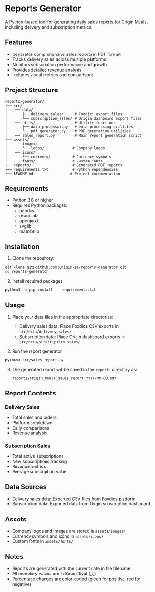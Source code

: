 # Reports Generator

A Python-based tool for generating daily sales reports for Origin Meals, including delivery and subscription metrics.

## Features

- Generates comprehensive sales reports in PDF format
- Tracks delivery sales across multiple platforms
- Monitors subscription performance and growth
- Provides detailed revenue analysis
- Includes visual metrics and comparisons

## Project Structure

```
reports-generator/
├── src/
│   ├── data/
│   │   ├── delivery_sales/     # Foodics export files
│   │   └── subscription_sales/ # Origin dashboard export files
│   ├── utils/                  # Utility functions
│   │   ├── data_processor.py   # Data processing utilities
│   │   └── pdf_generator.py    # PDF generation utilities
│   └── sales_report.py         # Main report generation script
├── assets/
│   ├── images/
│   │   └── logos/             # Company logos
│   ├── icons/
│   │   └── currency/          # Currency symbols
│   └── fonts/                 # Custom fonts
├── reports/                   # Generated PDF reports
├── requirements.txt           # Python dependencies
└── README.md                 # Project documentation

```

## Requirements

- Python 3.8 or higher
- Required Python packages:
  - pandas
  - reportlab
  - openpyxl
  - svglib
  - matplotlib

## Installation

1. Clone the repository:

```bash
git clone git@github.com:Origin-sa/reports-generator.git
cd reports-generator
```

2. Install required packages:

```bash
python3 -m pip install -r requirements.txt
```

## Usage

1. Place your data files in the appropriate directories:

   - Delivery sales data: Place Foodics CSV exports in `src/data/delivery_sales/`
   - Subscription data: Place Origin dashboard exports in `src/data/subscription_sales/`

2. Run the report generator:

```bash
python3 src/sales_report.py
```

3. The generated report will be saved in the `reports` directory as:
   ```
   reports/origin_meals_sales_report_YYYY-MM-DD.pdf
   ```

## Report Contents

### Delivery Sales

- Total sales and orders
- Platform breakdown
- Daily comparisons
- Revenue analysis

### Subscription Sales

- Total active subscriptions
- New subscriptions tracking
- Revenue metrics
- Average subscription value

## Data Sources

- Delivery sales data: Exported CSV files from Foodics platform
- Subscription data: Exported data from Origin subscription dashboard

## Assets

- Company logos and images are stored in `assets/images/`
- Currency symbols and icons in `assets/icons/`
- Custom fonts in `assets/fonts/`

## Notes

- Reports are generated with the current date in the filename
- All monetary values are in Saudi Riyal (﷼)
- Percentage changes are color-coded (green for positive, red for negative)
